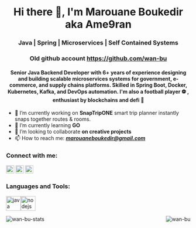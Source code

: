 <h1 align="center">Hi there 👋, I'm Marouane Boukedir aka Ame9ran</h1>
<h3 align="center">Java | Spring | Microservices | Self Contained Systems</h3>
<h3 align="center">Old github account <a href="https://github.com/wan-bu" target="blank">https://github.com/wan-bu</a></h3>
<h4 align="center">Senior Java Backend Developer with 6+ years of experience designing and building scalable microservices systems for government, e-commerce, and supply chains platforms. Skilled in Spring Boot, Docker, Kubernetes, Kafka, and DevOps automation.
I'm also a football player ⚽ , enthusiast by blockchains and defi 💸</h4>

- 🔭 I’m currently working on **SnapTripONE** smart trip planner instantly snaps together routes & rooms.
- 🌱 I’m currently learning **GO**
- 👯 I’m looking to collaborate **on creative projects**
- 📫 How to reach me: ***marouaneboukedir@gmail.com***

### **Connect with me:**
<a href="https://www.linkedin.com/in/marouane-boukedir-142156109/" target="blank"><img src="https://cdn2.iconfinder.com/data/icons/social-media-2285/512/1_Linkedin_unofficial_colored_svg-256.png" alt="marouane boukedir linkedin" height="22" width="22" /></a>
<a href="https://www.facebook.com/marouane.boukedir/" target="blank"><img src="https://cdn1.iconfinder.com/data/icons/logotypes/32/square-facebook-256.png" alt="marouane boukedir facebook" height="22" width="22" /></a>
<a href="https://www.youtube.com/channel/UCmzs6gSkY84h4qP0BrLRcjg?view_as=subscriber" target="blank"><img src="https://cdn1.iconfinder.com/data/icons/logotypes/32/youtube-256.png" alt="ucjm7i4g4z7zgcja_hkhlcvw" height="22" width="22" /></a>
<br />
### Languages and Tools:

<p align="left"><img src="https://cdn4.iconfinder.com/data/icons/logos-and-brands/512/181_Java_logo_logos-256.png" alt="java" width="40" height="40"/><img src="https://cdn4.iconfinder.com/data/icons/logos-3/456/nodejs-new-pantone-black-256.png" alt="nodejs" width="40" height="40"/>

<p><img align="left" src="https://github-readme-stats.vercel.app/api/top-langs/?username=wan-bu&hide=css,html" alt="wan-bu-stats" /></p>
<p>&nbsp;<img align="right" src="https://github-readme-stats.vercel.app/api?username=wan-bu&show_icons=true" alt="wan-bu" /></p>
